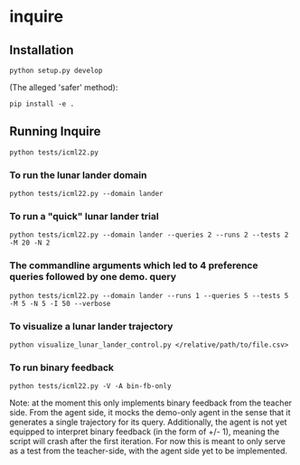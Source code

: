 # inquire

## Installation

``python setup.py develop``

(The alleged 'safer' method):

``pip install -e .``

## Running Inquire

``python tests/icml22.py``

### To run the lunar lander domain

``python tests/icml22.py --domain lander``

### To run a "quick" lunar lander trial

``python tests/icml22.py --domain lander --queries 2 --runs 2 --tests 2 -M 20 -N 2``

### The commandline arguments which led to 4 preference queries followed by one demo. query

``python tests/icml22.py --domain lander --runs 1 --queries 5 --tests 5 -M 5 -N 5 -I 50 --verbose``

### To visualize a lunar lander trajectory

``python visualize_lunar_lander_control.py </relative/path/to/file.csv>``

### To run binary feedback
``python tests/icml22.py -V -A bin-fb-only``

Note: at the moment this only implements binary feedback from the teacher side. From the agent side, it mocks the demo-only agent in the sense that it generates a single trajectory for its query. Additionally, the agent is not yet equipped to interpret binary feedback (in the form of +/- 1), meaning the script will crash after the first iteration. For now this is meant to only serve as a test from the teacher-side, with the agent side yet to be implemented.
